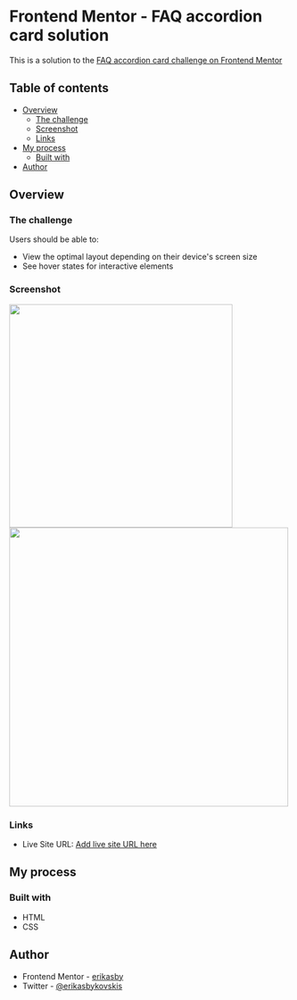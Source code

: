 # Frontend Mentor - FAQ accordion card solution

This is a solution to the [FAQ accordion card challenge on Frontend Mentor](https://www.frontendmentor.io/challenges/faq-accordion-card-XlyjD0Oam)

## Table of contents

- [Overview](#overview)
  - [The challenge](#the-challenge)
  - [Screenshot](#screenshot)
  - [Links](#links)
- [My process](#my-process)
  - [Built with](#built-with)
- [Author](#author)

## Overview

### The challenge

Users should be able to:

- View the optimal layout depending on their device's screen size
- See hover states for interactive elements

### Screenshot

<img src="screenshots/desktop.png" height=400>
<img src="screenshots/mobile.png" height=500>

### Links

- Live Site URL: [Add live site URL here](https://your-live-site-url.com)

## My process

### Built with

- HTML
- CSS

## Author

- Frontend Mentor - [erikasby](https://www.frontendmentor.io/profile/erikasby)
- Twitter - [@erikasbykovskis](https://www.twitter.com/erikasbykovskis)

